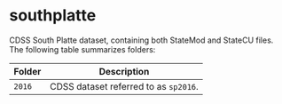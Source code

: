 # southplatte #

CDSS South Platte dataset, containing both StateMod and StateCU files.
The following table summarizes folders:

| **Folder** | **Description** |
| -- | -- |
| `2016` | CDSS dataset referred to as `sp2016`. |
